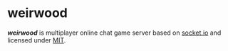 weirwood
========

***weirwood*** is multiplayer online chat game server based on [socket.io](http://socket.io/) and licensed under [MIT](http://opensource.org/licenses/MIT).

